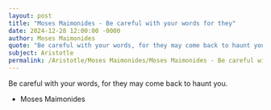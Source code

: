 ```yaml
---
layout: post
title: "Moses Maimonides - Be careful with your words for they"
date: 2024-12-28 12:00:00 -0000
author: Moses Maimonides
quote: "Be careful with your words, for they may come back to haunt you."
subject: Aristotle
permalink: /Aristotle/Moses Maimonides/Moses Maimonides - Be careful with your words for they
---
```


Be careful with your words, for they may come back to haunt you.

- Moses Maimonides
